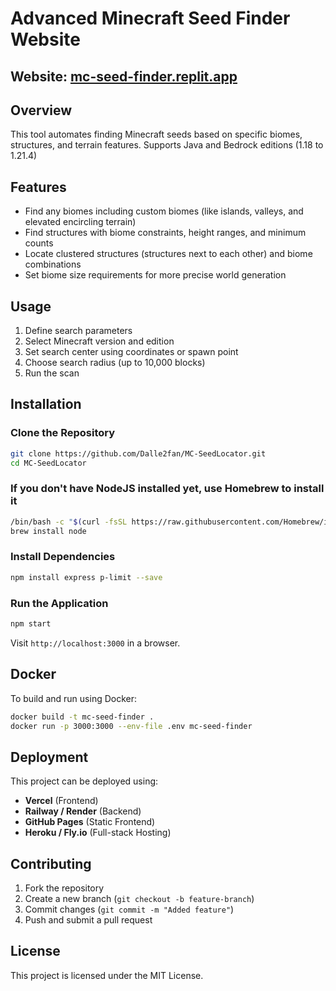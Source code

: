 # **Advanced Minecraft Seed Finder Website**  

## **Website:** [mc-seed-finder.replit.app](https://mc-seed-finder.replit.app/)  

## **Overview**  
This tool automates finding Minecraft seeds based on specific biomes, structures, and terrain features. Supports Java and Bedrock editions (1.18 to 1.21.4)

## **Features**  
- Find any biomes including custom biomes (like islands, valleys, and elevated encircling terrain)
- Find structures with biome constraints, height ranges, and minimum counts  
- Locate clustered structures (structures next to each other) and biome combinations  
- Set biome size requirements for more precise world generation  

## **Usage**  
1. Define search parameters  
2. Select Minecraft version and edition  
3. Set search center using coordinates or spawn point  
4. Choose search radius (up to 10,000 blocks)  
5. Run the scan  

## **Installation**  

### **Clone the Repository**  
```bash
git clone https://github.com/Dalle2fan/MC-SeedLocator.git
cd MC-SeedLocator
```

### **If you don't have NodeJS installed yet, use Homebrew to install it**
```bash
/bin/bash -c "$(curl -fsSL https://raw.githubusercontent.com/Homebrew/install/HEAD/install.sh)"
brew install node
```

### **Install Dependencies**  
```bash
npm install express p-limit --save
```

### **Run the Application**  
```bash
npm start
```
Visit `http://localhost:3000` in a browser.  

## **Docker**  
To build and run using Docker:  
```bash
docker build -t mc-seed-finder .
docker run -p 3000:3000 --env-file .env mc-seed-finder
```

## **Deployment**  
This project can be deployed using:  
- **Vercel** (Frontend)  
- **Railway / Render** (Backend)  
- **GitHub Pages** (Static Frontend)  
- **Heroku / Fly.io** (Full-stack Hosting)  

## **Contributing**  
1. Fork the repository  
2. Create a new branch (`git checkout -b feature-branch`)  
3. Commit changes (`git commit -m "Added feature"`)  
4. Push and submit a pull request  

## **License**  
This project is licensed under the MIT License.
